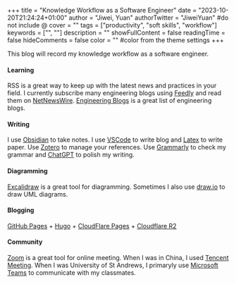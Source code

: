 +++
title = "Knowledge Workflow as a Software Engineer"
date = "2023-10-20T21:24:24+01:00"
author = "Jiwei, Yuan"
authorTwitter = "JiweiYuan" #do not include @
cover = ""
tags = ["productivity", "soft skills", "workflow"]
keywords = ["", ""]
description = ""
showFullContent = false
readingTime = false
hideComments = false
color = "" #color from the theme settings
+++

This blog will record my knowledge workflow as a software engineer.

#### Learning
RSS is a great way to keep up with the latest news and practices in your field. I currently subscribe many engineering blogs using [Feedly](https://feedly.com/) and read them on [NetNewsWire](https://ranchero.com/netnewswire/). [Engineering Blogs](https://github.com/kilimchoi/engineering-blogs) is a great list of engineering blogs.

#### Writing
I use [Obsidian](https://obsidian.md/) to take notes.
I use [VSCode](https://code.visualstudio.com/) to write blog and [Latex](https://www.latex-project.org/) to write paper.
Use [Zotero](https://www.zotero.org/) to manage your references.
Use [Grammarly](https://www.grammarly.com/) to check my grammar and [ChatGPT](https://chat.openai.com/chat) to polish my writing.

#### Diagramming
[Excalidraw](https://excalidraw.com/) is a great tool for diagramming. Sometimes I also use [draw.io](https://app.diagrams.net/) to draw UML diagrams.

#### Blogging
[GitHub Pages](https://pages.github.com/) + [Hugo](https://gohugo.io/) + [CloudFlare Pages](https://pages.cloudflare.com/) + [Cloudflare R2](https://developers.cloudflare.com/r2/)

#### Community
[Zoom](https://zoom.us/) is a great tool for online meeting. When I was in China, I used [Tencent Meeting](https://meeting.tencent.com/). When I was University of St Andrews, I primaryly use [Microsoft Teams](https://www.microsoft.com/en-us/microsoft-teams/group-chat-software) to communicate with my classmates.